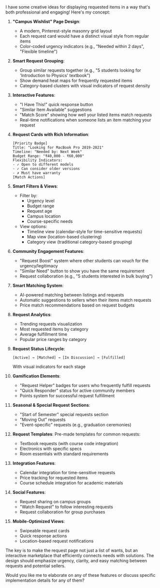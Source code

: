 I have some creative ideas for displaying requested items in a way that's both professional and engaging! Here's my concept:

1. **"Campus Wishlist" Page Design**:
   - A modern, Pinterest-style masonry grid layout
   - Each request card would have a distinct visual style from regular items
   - Color-coded urgency indicators (e.g., "Needed within 2 days", "Flexible timeline")

2. **Smart Request Grouping**:
   - Group similar requests together (e.g., "5 students looking for 'Introduction to Physics' textbook")
   - Show demand heat maps for frequently requested items
   - Category-based clusters with visual indicators of request density

3. **Interactive Features**:
   - "I Have This!" quick response button
   - "Similar Item Available" suggestions
   - "Match Score" showing how well your listed items match requests
   - Real-time notifications when someone lists an item matching your request

4. **Request Cards with Rich Information**:
   ```
   [Priority Badge]
   Title: "Looking for MacBook Pro 2019-2021"
   Timeline: "Needed by: Next Week"
   Budget Range: "₹40,000 - ₹60,000"
   Flexibility Indicators:
   - ✓ Open to different models
   - ✓ Can consider older versions
   - ✗ Must have warranty
   [Match Actions]
   ```

5. **Smart Filters & Views**:
   - Filter by:
     - Urgency level
     - Budget range
     - Request age
     - Campus location
     - Course-specific needs
   - View options:
     - Timeline view (calendar-style for time-sensitive requests)
     - Map view (location-based clustering)
     - Category view (traditional category-based grouping)

6. **Community Engagement Features**:
   - "Request Boost" system where other students can vouch for the urgency/legitimacy
   - "Similar Need" button to show you have the same requirement
   - Request collaboration (e.g., "5 students interested in bulk buying")

7. **Smart Matching System**:
   - AI-powered matching between listings and requests
   - Automatic suggestions to sellers when their items match requests
   - Price match recommendations based on request budgets

8. **Request Analytics**:
   - Trending requests visualization
   - Most requested items by category
   - Average fulfillment time
   - Popular price ranges by category

9. **Request Status Lifecycle**:
   ```
   [Active] → [Matched] → [In Discussion] → [Fulfilled]
   ```
   With visual indicators for each stage

10. **Gamification Elements**:
    - "Request Helper" badges for users who frequently fulfill requests
    - "Quick Responder" status for active community members
    - Points system for successful request fulfillment

11. **Seasonal & Special Request Sections**:
    - "Start of Semester" special requests section
    - "Moving Out" requests
    - "Event-specific" requests (e.g., graduation ceremonies)

12. **Request Templates**:
    Pre-made templates for common requests:
    - Textbook requests (with course code integration)
    - Electronics with specific specs
    - Room essentials with standard requirements

13. **Integration Features**:
    - Calendar integration for time-sensitive requests
    - Price tracking for requested items
    - Course schedule integration for academic materials

14. **Social Features**:
    - Request sharing on campus groups
    - "Watch Request" to follow interesting requests
    - Request collaboration for group purchases

15. **Mobile-Optimized Views**:
    - Swipeable request cards
    - Quick response actions
    - Location-based request notifications

The key is to make the request page not just a list of wants, but an interactive marketplace that efficiently connects needs with solutions. The design should emphasize urgency, clarity, and easy matching between requests and potential sellers.

Would you like me to elaborate on any of these features or discuss specific implementation details for any of them?
